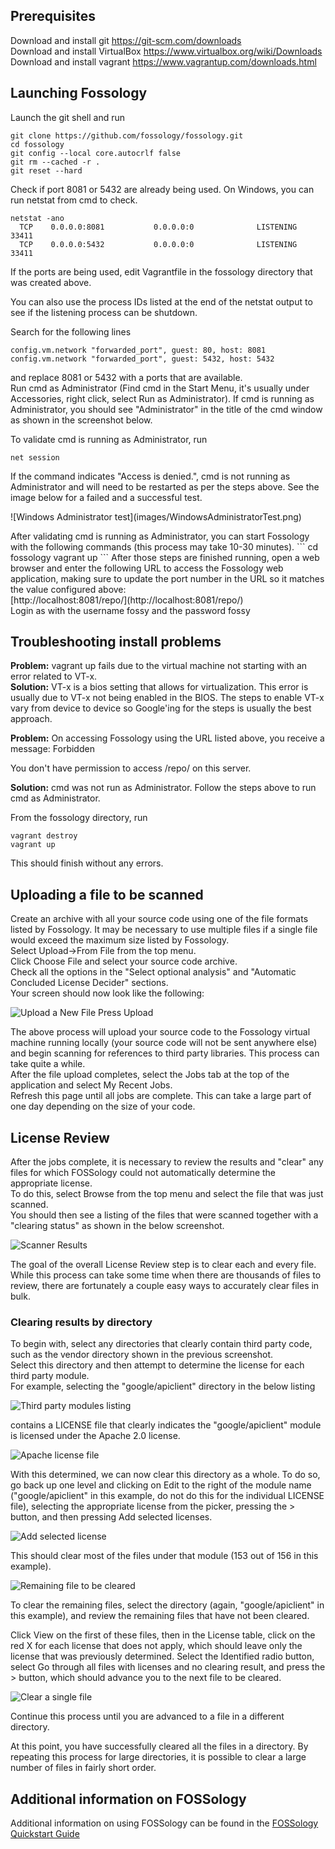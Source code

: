 ## Prerequisites
Download and install git https://git-scm.com/downloads<br>
Download and install VirtualBox https://www.virtualbox.org/wiki/Downloads<br>
Download and install vagrant https://www.vagrantup.com/downloads.html<br>

## Launching Fossology
Launch the git shell and run
```
git clone https://github.com/fossology/fossology.git
cd fossology
git config --local core.autocrlf false
git rm --cached -r .
git reset --hard
```

Check if port 8081 or 5432 are already being used. On Windows, you can run netstat from cmd to check.
```
netstat -ano
  TCP    0.0.0.0:8081           0.0.0.0:0              LISTENING    33411
  TCP    0.0.0.0:5432           0.0.0.0:0              LISTENING    33411
```

If the ports are being used, edit Vagrantfile in the fossology directory that was created above.

You can also use the process IDs listed at the end of the netstat output to see if the listening process can be shutdown.

Search for the following lines
```
config.vm.network "forwarded_port", guest: 80, host: 8081
config.vm.network "forwarded_port", guest: 5432, host: 5432
```
and replace 8081 or 5432 with a ports that are available.<br>
Run cmd as Administrator (Find cmd in the Start Menu, it's usually under Accessories, right click, select Run as Administrator). If cmd is running as Administrator, you should see "Administrator" in the title of the cmd window as shown in the screenshot below.<p>
To validate cmd is running as Administrator, run
```
net session
```
If the command indicates "Access is denied.", cmd is not running as Administrator and will need to be restarted as per the steps above. See the image below for a failed and a successful test.
<p>
![Windows Administrator test](images/WindowsAdministratorTest.png)<p>
After validating cmd is running as Administrator, you can start Fossology with the following commands (this process may take 10-30 minutes).
```
cd fossology
vagrant up
```
After those steps are finished running, open a web browser and enter the following URL to access the Fossology web application, making sure to update the port number in the URL so it matches the value configured above:<br>
[http://localhost:8081/repo/](http://localhost:8081/repo/)<br>
Login as with the username fossy and the password fossy<br>

## Troubleshooting install problems
**Problem:** vagrant up fails due to the virtual machine not starting with an error related to VT-x.<br>
**Solution:** VT-x is a bios setting that allows for virtualization. This error is usually due to VT-x not being enabled in the BIOS. The steps to enable VT-x vary from device to device so Google'ing for the steps is usually the best approach.

**Problem:** On accessing Fossology using the URL listed above, you receive a message:
Forbidden

You don't have permission to access /repo/ on this server.

**Solution:**
cmd was not run as Administrator. Follow the steps above to run cmd as Administrator. 

From the fossology directory, run
```
vagrant destroy
vagrant up
```
This should finish without any errors.

## Uploading a file to be scanned
Create an archive with all your source code using one of the file formats listed by Fossology. It may be necessary to use multiple files if a single file would exceed the maximum size listed by Fossology.<br>
Select Upload->From File from the top menu.<br>
Click Choose File and select your source code archive.<br>
Check all the options in the "Select optional analysis" and "Automatic Concluded License Decider" sections.<br>
Your screen should now look like the following:<p>
![Upload a New File](images/UploadNewFile.png)
Press Upload<p>
The above process will upload your source code to the Fossology virtual machine running locally (your source code will not be sent anywhere else) and begin scanning for references to third party libraries. This process can take quite a while.<br>
After the file upload completes, select the Jobs tab at the top of the application and select My Recent Jobs.<br>
Refresh this page until all jobs are complete. This can take a large part of one day depending on the size of your code.<br>
## License Review
After the jobs complete, it is necessary to review the results and "clear" any files for which FOSSology could not automatically determine the appropriate license.<br>
To do this, select Browse from the top menu and select the file that was just scanned.<br>
You should then see a listing of the files that were scanned together with a "clearing status" as shown in the below screenshot.<p>
![Scanner Results](images/ScanResultsReview.png)<p>
The goal of the overall License Review step is to clear each and every file. While this process can take some time when there are thousands of files to review, there are fortunately a couple easy ways to accurately clear files in bulk.<p>
### Clearing results by directory
To begin with, select any directories that clearly contain third party code, such as the vendor directory shown in the previous screenshot.<br>
Select this directory and then attempt to determine the license for each third party module. <br>
For example, selecting the "google/apiclient" directory in the below listing<p>
![Third party modules listing](images/ThirdPartyModules.png)<p>
contains a LICENSE file that clearly indicates the "google/apiclient" module is licensed under the Apache 2.0 license.<p>
![Apache license file](images/LibraryLicenseFile.png)<p>
With this determined, we can now clear this directory as a whole. To do so, go back up one level and clicking on Edit to the right of the module name ("google/apiclient" in this example, do not do this for the individual LICENSE file), selecting the appropriate license from the picker, pressing the &gt; button, and then pressing Add selected licenses.<p>
![Add selected license](images/AddSelectedLicense.png)<p>
This should clear most of the files under that module (153 out of 156 in this example).<p>
![Remaining file to be cleared](images/ThirdPartyModules.png)<p>
To clear the remaining files, select the directory (again, "google/apiclient" in this example), and review the remaining files that have not been cleared.<p>
Click View on the first of these files, then in the License table, click on the red X for each license that does not apply, which should leave only the license that was previously determined. Select the Identified radio button, select Go through all files with licenses and no clearing result, and press the &gt; button, which should advance you to the next file to be cleared.<p>
![Clear a single file](images/ClearSingleFile.png)<p>
Continue this process until you are advanced to a file in a different directory. <p>
At this point, you have successfully cleared all the files in a directory. By repeating this process for large directories, it is possible to clear a large number of files in fairly short order.<p>
## Additional information on FOSSology
Additional information on using FOSSology can be found in the [FOSSology Quickstart Guide](http://archive15.fossology.org/projects/fossology/wiki/Quickstart)

